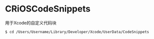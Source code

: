 # CRiOSCodeSnippets
用于Xcode的自定义代码块

```
$ cd /Users/Username/Library/Developer/Xcode/UserData/CodeSnippets
```

